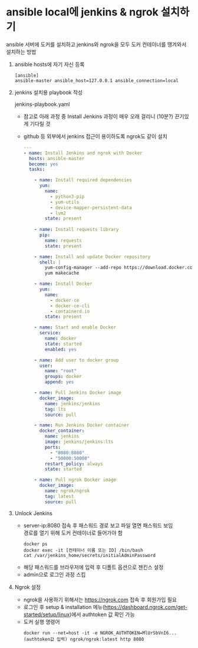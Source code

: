 # ansible local에 jenkins & ngrok 설치하기
ansible 서버에 도커를 설치하고 jenkins와 ngrok을 모두 도커 컨테이너를 땡겨와서 설치하는 방법

1. ansible hosts에 자기 자신 등록
   
    ```shell
    [ansible]
    ansible-master ansible_host=127.0.0.1 ansible_connection=local
    ```
   
2. jenkins 설치용 playbook 작성
   
    jenkins-playbook.yaml <br>
    - 참고로 아래 과정 중 Install Jenkins 과정이 매우 오래 걸리니 (10분?) 끈기있게 기다릴 것
    - github 등 외부에서 jenkins 접근이 용이하도록 ngrok도 같이 설치
  
      ```yaml
      ---
      - name: Install Jenkins and ngrok with Docker
        hosts: ansible-master
        become: yes
        tasks:
      
          - name: Install required dependencies
            yum:
              name: 
                - python3-pip
                - yum-utils
                - device-mapper-persistent-data
                - lvm2
              state: present
          
          - name: Install requests library
            pip:
              name: requests
              state: present
      
          - name: Install and update Docker repository
            shell: |
              yum-config-manager --add-repo https://download.docker.com/linux/centos/docker-ce.repo
              yum makecache
      
          - name: Install Docker
            yum:
              name:
                - docker-ce
                - docker-ce-cli
                - containerd.io
              state: present
      
          - name: Start and enable Docker
            service:
              name: docker
              state: started
              enabled: yes
      
          - name: Add user to docker group
            user:
              name: "root"
              groups: docker
              append: yes
      
          - name: Pull Jenkins Docker image
            docker_image:
              name: jenkins/jenkins
              tag: lts
              source: pull
      
          - name: Run Jenkins Docker container
            docker_container:
              name: jenkins
              image: jenkins/jenkins:lts
              ports:
                - "8080:8080"
                - "50000:50000"
              restart_policy: always
              state: started
      
          - name: Pull ngrok Docker image
            docker_image:
              name: ngrok/ngrok
              tag: latest
              source: pull
      
      ```

3. Unlock Jenkins
   - server-ip:8080 접속 후 패스워드 경로 보고 파일 열면 패스워드 보임<br>경로를 열기 위해 도커 컨테이너로 들어가야 함
     ```shell
     docker ps
     docker exec -it [컨테이너 이름 또는 ID] /bin/bash
     cat /var/jenkins_home/secrets/initialAdminPassword
     ```
   - 해당 패스워드를 브라우저에 입력 후 디폴트 옵션으로 젠킨스 설정
   - admin으로 로그인 과정 스킵

4. Ngrok 설정
   - ngrok을 사용하기 위해서는 https://ngrok.com 접속 후 회원가입 필요
   - 로그인 후 setup & installation 메뉴(https://dashboard.ngrok.com/get-started/setup/linux)에서 authtoken 값 확인 가능
   - 도커 실행 명령어
      ```shell
      docker run --net=host -it -e NGROK_AUTHTOKEN=MlUrSbVnI6...(authtoken값 입력) ngrok/ngrok:latest http 8080
      ```
